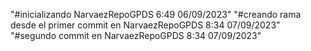 "#inicializando NarvaezRepoGPDS 6:49 06/09/2023" 
"#creando rama desde el primer commit en NarvaezRepoGPDS 8:34 07/09/2023" 
"#segundo commit en NarvaezRepoGPDS 8:34 07/09/2023" 